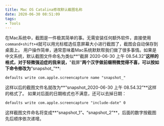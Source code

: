 ```yaml
---
title: Mac OS Catalina修改默认截图名称
date: 2020-06-30 08:51:09
tags:
- Tools
---
```


在Mac系统中，截图是一件极其简单的事。无需安装任何额外软件，直接使用`command+shift+4`就可以用光标框选任意屏幕大小进行截图了，截图会自动保存到桌面上。
用户操作简单，通常意味着Mac系统默默帮我们做了很多事情。如果是中文系统，默认截图文件命名为类似**“截屏 2020-06-30 上午 08.54.32”**这样的格式，对于轻微强迫症的我来说，**"截屏"**两个汉字做前缀稍微觉得不喜，可以按如下命令修改为**“snapshot_”**:
```shell
defaults write com.apple.screencapture name "snapshot_"
```
这样以后的截图文件名就改为**“snapshot_2020-06-30 上午 08.54.32”**这样的格式了。
如果对后面的日期格式也不满意，还可以去掉日期：
```shell
defaults write com.apple.screencapture "include-date" 0
```
这样截图文件命名将变成**“snapshot_1”**、**“snapshot_2”**，后面的数字按截图先后顺序依次递增。